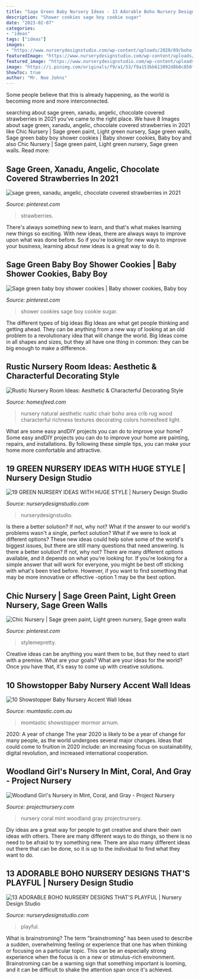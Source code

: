 ```yaml
---
title: "Sage Green Baby Nursery Ideas - 13 Adorable Boho Nursery Designs That&#039;s Playful"
description: "Shower cookies sage boy cookie sugar"
date: "2023-02-07"
categories:
- "ideas"
tags: ["ideas"]
images:
- "https://www.nurserydesignstudio.com/wp-content/uploads/2020/09/boho-nursery-design-8.png"
featuredImage: "https://www.nurserydesignstudio.com/wp-content/uploads/2020/09/boho-nursery-design-8.png"
featured_image: "https://www.nurserydesignstudio.com/wp-content/uploads/2020/09/boho-nursery-design-8.png"
image: "https://i.pinimg.com/originals/f9/a1/53/f9a153bb613092d8b0c850f749a100c7.jpg"
ShowToc: true
author: "Mr. Noe Johns"
---
```



Some people believe that this is already happening, as the world is becoming more and more interconnected. 

	

		
searching about sage green, xanadu, angelic, chocolate covered strawberries in 2021 you've came to the right place. We have 8 Images about sage green, xanadu, angelic, chocolate covered strawberries in 2021 like Chic Nursery | Sage green paint, Light green nursery, Sage green walls, Sage green baby boy shower cookies | Baby shower cookies, Baby boy and also Chic Nursery | Sage green paint, Light green nursery, Sage green walls. Read more:
		
    
## Sage Green, Xanadu, Angelic, Chocolate Covered Strawberries In 2021

<img loading=lazy src="https://i.pinimg.com/736x/8b/5d/f6/8b5df6e2a3023fd129b6758a8e5bfcdf.jpg" onerror="this.onerror=null;this.src='https://tse3.mm.bing.net/th?id=OIP.cyUXoVRZWtqAr2myDvXd2gHaJ3&amp;pid=15.1';" alt="sage green, xanadu, angelic, chocolate covered strawberries in 2021">

_Source: pinterest.com_

>strawberries. 

	

There's always something new to learn, and that's what makes learning new things so exciting. With new ideas, there are always ways to improve upon what was done before. So if you're looking for new ways to improve your business, learning about new ideas is a great way to do it.

    
## Sage Green Baby Boy Shower Cookies | Baby Shower Cookies, Baby Boy

<img loading=lazy src="https://i.pinimg.com/736x/d0/74/d5/d074d5f40b34cfd7ba2d985941091a52.jpg" onerror="this.onerror=null;this.src='https://tse3.mm.bing.net/th?id=OIP.S3gk7wlmeqry9SekF2GWJAHaF5&amp;pid=15.1';" alt="Sage green baby boy shower cookies | Baby shower cookies, Baby boy">

_Source: pinterest.com_

>shower cookies sage boy cookie sugar. 

	

The different types of big ideas
Big Ideas are what get people thinking and getting ahead. They can be anything from a new way of looking at an old problem to a revolutionary idea that will change the world. Big Ideas come in all shapes and sizes, but they all have one thing in common: they can be big enough to make a difference.

    
## Rustic Nursery Room Ideas: Aesthetic &amp; Characterful Decorating Style

<img loading=lazy src="http://homesfeed.com/wp-content/uploads/2018/06/rustic-boho-nursery-room-idea-ethnic-area-rug-light-wood-baby-crib-light-wood-nursery-chair-natural-fiber-made-pouch-light-wood-floors.jpg" onerror="this.onerror=null;this.src='https://tse4.mm.bing.net/th?id=OIP.NrSqA5haXNHw6DKB6vztfAHaJQ&amp;pid=15.1';" alt="Rustic Nursery Room Ideas: Aesthetic &amp; Characterful Decorating Style">

_Source: homesfeed.com_

>nursery natural aesthetic rustic chair boho area crib rug wood characterful richness textures decorating colors homesfeed light. 

	

What are some easy andDIY projects you can do to improve your home?
Some easy andDIY projects you can do to improve your home are painting, repairs, and installations. By following these simple tips, you can make your home more comfortable and attractive.

    
## 19 GREEN NURSERY IDEAS WITH HUGE STYLE | Nursery Design Studio

<img loading=lazy src="https://www.nurserydesignstudio.com/wp-content/uploads/2017/07/green-nursery-designs-1.jpg" onerror="this.onerror=null;this.src='https://tse1.mm.bing.net/th?id=OIP.sov5JM499Ufg_7qSCqtegQHaKX&amp;pid=15.1';" alt="19 GREEN NURSERY IDEAS WITH HUGE STYLE | Nursery Design Studio">

_Source: nurserydesignstudio.com_

>nurserydesignstudio. 

	

Is there a better solution? If not, why not?
What if the answer to our world's problems wasn't a single, perfect solution? What if we were to look at different options? These new ideas could help solve some of the world's biggest issues, but there are still many questions that need answering. Is there a better solution? If not, why not? There are many different options available, and it depends on what you're looking for. If you're looking for a simple answer that will work for everyone, you might be best off sticking with what's been tried before. However, if you want to find something that may be more innovative or effective -option 1 may be the best option.

    
## Chic Nursery | Sage Green Paint, Light Green Nursery, Sage Green Walls

<img loading=lazy src="https://i.pinimg.com/originals/f9/a1/53/f9a153bb613092d8b0c850f749a100c7.jpg" onerror="this.onerror=null;this.src='https://tse2.mm.bing.net/th?id=OIP.6L7pd9rsypPrOQVjaPRn2wHaLH&amp;pid=15.1';" alt="Chic Nursery | Sage green paint, Light green nursery, Sage green walls">

_Source: pinterest.com_

>stylemepretty. 

	

Creative ideas can be anything you want them to be, but they need to start with a premise. What are your goals? What are your ideas for the world? Once you have that, it's easy to come up with creative solutions.

    
## 10 Showstopper Baby Nursery Accent Wall Ideas

<img loading=lazy src="https://www.momtastic.com/assets/uploads/2019/05/baby-nursery-ideas-724.jpg" onerror="this.onerror=null;this.src='https://tse3.mm.bing.net/th?id=OIP.GyZcebFGhRM8ce-Xa02tpwHaE7&amp;pid=15.1';" alt="10 Showstopper Baby Nursery Accent Wall Ideas">

_Source: mumtastic.com.au_

>momtastic showstopper mormor arnum. 

	

2020: A year of change
The year 2020 is likely to be a year of change for many people, as the world undergoes several major changes. Ideas that could come to fruition in 2020 include: an increasing focus on sustainability, digital revolution, and increased international cooperation.

    
## Woodland Girl&#039;s Nursery In Mint, Coral, And Gray - Project Nursery

<img loading=lazy src="https://projectnursery.com/wp-content/uploads/2016/05/image-79.jpeg" onerror="this.onerror=null;this.src='https://tse1.mm.bing.net/th?id=OIP.UaHb1oKz7COPjB3W8afoiQHaFj&amp;pid=15.1';" alt="Woodland Girl&#039;s Nursery in Mint, Coral, and Gray - Project Nursery">

_Source: projectnursery.com_

>nursery coral mint woodland gray projectnursery. 

	

Diy ideas are a great way for people to get creative and share their own ideas with others. There are many different ways to do things, so there is no need to be afraid to try something new. There are also many different ideas out there that can be done, so it is up to the individual to find what they want to do.

    
## 13 ADORABLE BOHO NURSERY DESIGNS THAT&#039;S PLAYFUL | Nursery Design Studio

<img loading=lazy src="https://www.nurserydesignstudio.com/wp-content/uploads/2020/09/boho-nursery-design-8.png" onerror="this.onerror=null;this.src='https://tse1.mm.bing.net/th?id=OIP.S4db4GHIWR4pqjU2DkB2MgHaLH&amp;pid=15.1';" alt="13 ADORABLE BOHO NURSERY DESIGNS THAT&#039;S PLAYFUL | Nursery Design Studio">

_Source: nurserydesignstudio.com_

>playful. 

	

What is brainstroming?
The term "brainstroming" has been used to describe a sudden, overwhelming feeling or experience that one has when thinking or focusing on a particular topic. This can be an especially strong experience when the focus is on a new or stimulus-rich environment. Brainstroming can be a warning sign that something important is looming, and it can be difficult to shake the attention span once it's achieved.

